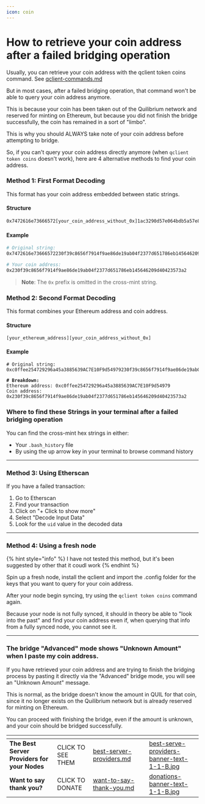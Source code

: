```yaml
---
icon: coin
---
```


# How to retrieve your coin address after a failed bridging operation

Usually, you can retrieve your coin address with the qclient token coins command. See [qclient-commands.md](qclient-commands.md "mention")

But in most cases, after a failed bridging operation, that command won't be able to query your coin address anymore.

This is because your coin has been taken out of the Quilibrium network and reserved for minting on Ethereum, but because you did not finish the bridge successfully, the coin has remained in a sort of "limbo".

This is why you should ALWAYS take note of your coin address before attempting to bridge.

So, if you can't query your coin address directly anymore (when `qclient token coins` doesn't work), here are 4 alternative methods to find your coin address.

### Method 1: First Format Decoding

This format has your coin address embedded between static strings.

#### Structure

```sh
0x7472616e73666572[your_coin_address_without_0x]1ac3290d57e064bdb5a57e874b59290226a9f9730d69f1d963600883789d6ee2
```

#### Example

```bash
# Original string:
0x7472616e73666572230f39c8656f7914f9ae86de19ab04f2377d651786eb145646209d40423573a21ac3290d57e064bdb5a57e874b59290226a9f9730d69f1d963600883789d6ee2

# Your coin address:
0x230f39c8656f7914f9ae86de19ab04f2377d651786eb145646209d40423573a2
```

> **Note**: The `0x` prefix is omitted in the cross-mint string.

### Method 2: Second Format Decoding

This format combines your Ethereum address and coin address.

#### Structure

```
[your_ethereum_address][your_coin_address_without_0x]
```

#### Example

<pre class="language-bash"><code class="lang-bash"># Original string:
0xc0ffee254729296a45a3885639AC7E10F9d54979230f39c8656f7914f9ae86de19ab04f2377d651786eb145646209d40423573a2

<strong># Breakdown:
</strong>Ethereum address: 0xc0ffee254729296a45a3885639AC7E10F9d54979
Coin address: 0x230f39c8656f7914f9ae86de19ab04f2377d651786eb145646209d40423573a2
</code></pre>

### Where to find these Strings in your terminal after a failed bridging operation

You can find the cross-mint hex strings in either:

* Your `.bash_history` file
* By using the up arrow key in your terminal to browse command history

***

### Method 3: Using Etherscan

If you have a failed transaction:

1. Go to Etherscan
2. Find your transaction
3. Click on "+ Click to show more"
4. Select "Decode Input Data"
5. Look for the `uid` value in the decoded data

***

### Method 4: Using a fresh node

{% hint style="info" %}
I have not tested this method, but it's been suggested by other that it coudl work
{% endhint %}

Spin up a fresh node, install the qclient and import the .config folder for the keys that you want to query for your coin address.

After your node begin syncing, try using the `qclient token coins` command again.

Because your node is not fully synced, it should in theory be able to "look into the past" and find your coin address even if, when querying that info from a fully synced node, you cannot see it.

***

### The bridge "Advanced" mode shows "Unknown Amount" when I paste my coin address.

If you have retrieved your coin address and are trying to finish the bridging process by pasting it directly via the "Advanced" bridge mode, you will see an "Unknown Amount" message.

This is normal, as the bridge doesn't know the amount in QUIL for that coin, since it no longer exists on the Quilibrium network but is already reserved for minting on Ethereum.

You can proceed with finishing the bridge, even if the amount is unknown, and your coin should be bridged successfully.



<table data-card-size="large" data-column-title-hidden data-view="cards" data-full-width="false"><thead><tr><th></th><th></th><th data-hidden data-card-target data-type="content-ref"></th><th data-hidden></th><th data-hidden data-card-cover data-type="files"></th></tr></thead><tbody><tr><td><strong>The Best Server Providers for your Nodes</strong></td><td>CLICK TO SEE THEM</td><td><a href="../../best-server-providers.md">best-server-providers.md</a></td><td></td><td><a href="../../.gitbook/assets/best-serve-providers-banner-text-1-1-B.jpg">best-serve-providers-banner-text-1-1-B.jpg</a></td></tr><tr><td><strong>Want to say thank you?</strong></td><td>CLICK TO DONATE</td><td><a href="../../want-to-say-thank-you.md">want-to-say-thank-you.md</a></td><td></td><td><a href="../../.gitbook/assets/donations-banner-text-1-1-B.jpg">donations-banner-text-1-1-B.jpg</a></td></tr></tbody></table>

